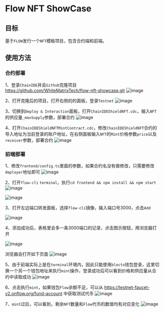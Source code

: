 # Flow NFT ShowCase

## 目标

基于`FLOW`发行一个`NFT`模板项目，包含合约端和前端。

## 使用方法

### 合约部署

1、登录`ChainIDE`并且`Github`克隆项目 https://github.com/WhiteMatrixTech/flow-nft-showcase.git
![image](https://user-images.githubusercontent.com/66669483/221499424-ba807623-7679-4787-a9e2-8a194bc31163.png)

2、打开克隆后的项目，打开右侧的的面板，登录`Testnet`
![image](https://user-images.githubusercontent.com/66669483/221504087-7bbe4e8a-b2a2-4d77-b06b-f9b0cbf8f504.png)

3、切换到`Deploy & Interaction`面板，打开`ChainIDEShieldNFT.cdc`，输入`NFT`的供应量`_maxSupply`参数，部署合约
![image](https://user-images.githubusercontent.com/66669483/221500647-d0ba02e1-2366-4f28-a5b8-12829724939c.png)

4、打开`ChainIDEShieldNFTMintContract.cdc`，修改`ChainIDEShieldNFT`合约的导入地址为当前登录的账户地址，在右侧面板输入`NFT`的`Mint`价格参数`price`以及`receiver`参数，部署合约
![image](https://user-images.githubusercontent.com/66669483/221501831-eb0cb4ee-e292-4a9d-ba6c-a764eb2d3e09.png)

### 前端部署
1、修改`frontend/config.ts`里面的参数，如果合约名没有做修改，只需要修改`deployer`地址即可
![image](https://user-images.githubusercontent.com/66669483/221503214-1d6fb454-89f9-4e73-899e-ffcf6806c377.png)

2、打开`flow-cli` `terminal`，执行`cd frontend && npm install && npm start`
![image](https://user-images.githubusercontent.com/66669483/221506417-051364d8-ef7a-4c4e-819c-0917a55b773e.png)

![image](https://user-images.githubusercontent.com/66669483/221506529-ce4da4f2-43a1-4f83-a70a-06998876f489.png)

3、打开左边端口转发面板，选择`flow-cli`镜像，输入端口号3000，点击`Add`

![image](https://user-images.githubusercontent.com/66669483/221507031-167bc9af-e5a2-42d0-89c3-9d4e3dfe47b0.png)

4、添加成功后，表格里会多一条3000端口的记录，点击图示按钮，用浏览器打开

![image](https://user-images.githubusercontent.com/66669483/221507321-d17a7331-2f7b-46a5-8ccd-2f3ba3175ab5.png)

浏览器会打开如下页面
![image](https://user-images.githubusercontent.com/66669483/221507487-fc150e56-93aa-494b-821d-51dd0829dde5.png)

5、由于前端实际上是在`terminal`环境内，因此只能使用`blocto`钱包登录，这里切换一个另一个钱包地址来执行`mint`操作，登录成功后可以看到价格和供应量从合约中读取成功
![image](https://user-images.githubusercontent.com/66669483/221508267-41a33a69-f143-4f7f-900b-28dd76b83757.png)

6、点击执行`mint`，如果钱包`Flow`余额不足，可以从 https://testnet-faucet-v2.onflow.org/fund-account 中获取测试代币
![image](https://user-images.githubusercontent.com/66669483/221509047-401cbbde-b3ac-403f-87e8-e7d78c1b01b5.png)

7、`mint`过后，可以看到，剩余`NFT`数量和`Flow`代币的数值均有对应变化
![image](https://user-images.githubusercontent.com/66669483/221509266-06eb5ffb-4915-4ffd-95c4-0b0db53a4b8b.png)
